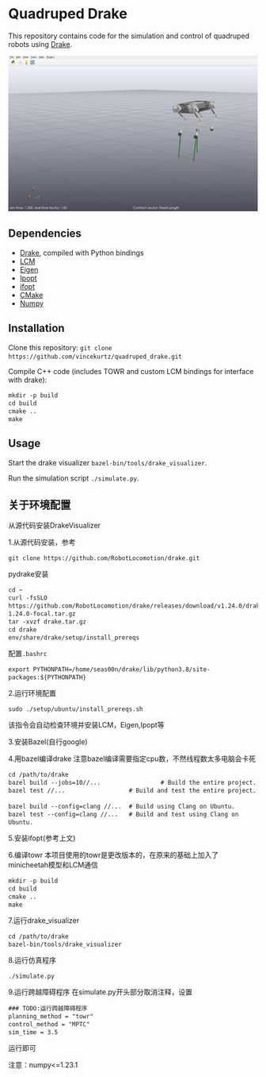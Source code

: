# Quadruped Drake

This repository contains code for the simulation and control of quadruped robots using [Drake](https://drake.mit.edu).

![](demo.gif)

## Dependencies

- [Drake](https://drake.mit.edu), compiled with Python bindings
- [LCM](https://lcm-proj.github.io/)
- [Eigen](http://eigen.tuxfamily.org/)
- [Ipopt](https://projects.coin-or.org/Ipopt)
- [ifopt](https://github.com/ethz-adrl/ifopt)
- [CMake](https://cmake.org/cmake/help/v3.0/)
- [Numpy](https://numpy.org)

## Installation

Clone this repository: `git clone https://github.com/vincekurtz/quadruped_drake.git`

Compile C\+\+ code (includes TOWR and custom LCM bindings for interface with drake):
```
mkdir -p build
cd build
cmake ..
make
```

## Usage

Start the drake visualizer `bazel-bin/tools/drake_visualizer`.

Run the simulation script `./simulate.py`.

## 关于环境配置

从源代码安装DrakeVisualizer

1.从源代码安装，参考
```angular2html
git clone https://github.com/RobotLocomotion/drake.git
```
pydrake安装
```angular2html
cd ~
curl -fsSLO https://github.com/RobotLocomotion/drake/releases/download/v1.24.0/drake-1.24.0-focal.tar.gz
tar -xvzf drake.tar.gz
cd drake
env/share/drake/setup/install_prereqs
```
配置`.bashrc`
```
export PYTHONPATH=/home/seas00n/drake/lib/python3.8/site-packages:${PYTHONPATH}
```
2.运行环境配置
```angular2html
sudo ./setup/ubuntu/install_prereqs.sh
```
该指令会自动检查环境并安装LCM，Eigen,Ipopt等

3.安装Bazel(自行google)

4.用bazel编译drake
注意bazel编译需要指定cpu数，不然线程数太多电脑会卡死
```angular2html
cd /path/to/drake
bazel build --jobs=10//...                 # Build the entire project.
bazel test //...                  # Build and test the entire project.

bazel build --config=clang //...  # Build using Clang on Ubuntu.
bazel test --config=clang //...   # Build and test using Clang on Ubuntu.
```
5.安装ifopt(参考上文)

6.编译towr
本项目使用的towr是更改版本的，在原来的基础上加入了minicheetah模型和LCM通信
```angular2html
mkdir -p build
cd build
cmake ..
make
```
7.运行drake_visualizer
```angular2html
cd /path/to/drake
bazel-bin/tools/drake_visualizer
```
8.运行仿真程序
```angular2html
./simulate.py
```

9.运行跨越障碍程序
在simulate.py开头部分取消注释，设置
```angular2html
### TODO:运行跨越障碍程序
planning_method = "towr"
control_method = "MPTC"
sim_time = 3.5
```
运行即可

注意：numpy<=1.23.1
